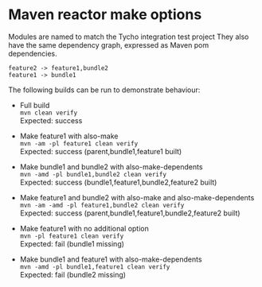 # Maven reactor make options

Modules are named to match the Tycho integration test project
They also have the same dependency graph, expressed as Maven pom
dependencies.

```
feature2 -> feature1,bundle2
feature1 -> bundle1
```

The following builds can be run to demonstrate behaviour:


* Full build  
`mvn clean verify`  
 Expected: success


* Make feature1 with also-make  
`mvn -am -pl feature1 clean verify`  
Expected: success (parent,bundle1,feature1 built)

* Make bundle1 and bundle2 with also-make-dependents  
`mvn -amd -pl bundle1,bundle2 clean verify`  
Expected: success (bundle1,feature1,bundle2,feature2 built)

* Make feature1 and bundle2 with also-make and also-make-dependents  
`mvn -am -amd -pl feature1,bundle2 clean verify`  
Expected: success (parent,bundle1,feature1,bundle2,feature2 built)

* Make feature1 with no additional option  
`mvn -pl feature1 clean verify`  
Expected: fail (bundle1 missing)

* Make bundle1 and feature1 with also-make-dependents  
`mvn -amd -pl bundle1,feature1 clean verify`  
Expected: fail (bundle2 missing)
